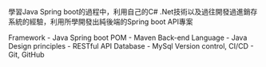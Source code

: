 學習Java Spring boot的過程中，利用自己的C# .Net技術以及過往開發過進銷存系統的經驗，利用所學開發出純後端的Spring boot API專案

Framework - Java Spring boot
POM - Maven
Back-end Language - Java
Design principles - RESTful API
Database - MySql
Version control, CI/CD - Git, GitHub
